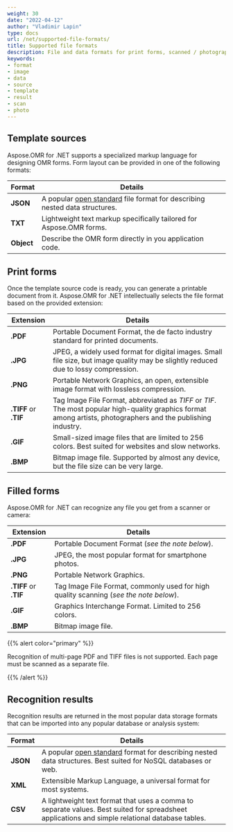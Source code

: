 ```yaml
---
weight: 30
date: "2022-04-12"
author: "Vladimir Lapin"
type: docs
url: /net/supported-file-formats/
title: Supported file formats
description: File and data formats for print forms, scanned / photographed images and recognition results supported by Aspose.OMR for.NET.
keywords:
- format
- image
- data
- source
- template
- result
- scan
- photo
---
```


## Template sources

Aspose.OMR for .NET supports a specialized markup language for designing OMR forms. Form layout can be provided in one of the following formats:

Format     | Details
---------- | -------
**JSON**   | A popular [open standard](https://www.json.org/) file format for describing nested data structures.
**TXT**    | Lightweight text markup specifically tailored for Aspose.OMR forms.
**Object** | Describe the OMR form directly in you application code.

## Print forms

Once the template source code is ready, you can generate a printable document from it. Aspose.OMR for .NET intellectually selects the file format based on the provided extension:

Extension             | Details
--------------------- | -------
**.PDF**              | Portable Document Format, the de facto industry standard for printed documents.
**.JPG**              | JPEG, a widely used format for digital images. Small file size, but image quality may be slightly reduced due to lossy compression.
**.PNG**              | Portable Network Graphics, an open, extensible image format with lossless compression.
**.TIFF** or **.TIF** | Tag Image File Format, abbreviated as _TIFF_ or _TIF_. The most popular high-quality graphics format among artists, photographers and the publishing industry.
**.GIF**              | Small-sized image files that are limited to 256 colors. Best suited for websites and slow networks.
**.BMP**              | Bitmap image file. Supported by almost any device, but the file size can be very large.

## Filled forms

Aspose.OMR for .NET can recognize any file you get from a scanner or camera:

Extension             | Details
--------------------- | -------
**.PDF**              | Portable Document Format (_see the note below_).
**.JPG**              | JPEG, the most popular format for smartphone photos.
**.PNG**              | Portable Network Graphics.
**.TIFF** or **.TIF** | Tag Image File Format, commonly used for high quality scanning (_see the note below_).
**.GIF**              | Graphics Interchange Format. Limited to 256 colors.
**.BMP**              | Bitmap image file.

{{% alert color="primary" %}} 

Recognition of multi-page PDF and TIFF files is not supported. Each page must be scanned as a separate file.

{{% /alert %}} 

## Recognition results

Recognition results are returned in the most popular data storage formats that can be imported into any popular database or analysis system:

Format   | Details
-------- | -------
**JSON** | A popular [open standard](https://www.json.org/) format for describing nested data structures. Best suited for NoSQL databases or web.
**XML**  | Extensible Markup Language, a universal format for most systems.
**CSV**  | A lightweight text format that uses a comma to separate values. Best suited for spreadsheet applications and simple relational database tables.
